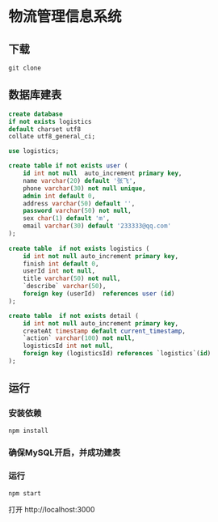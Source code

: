 # 物流管理信息系统

## 下载

```shell
git clone 
```

## 数据库建表

```sql
create database 
if not exists logistics
default charset utf8 
collate utf8_general_ci;

use logistics;

create table if not exists user (
	id int not null  auto_increment primary key,
	name varchar(20) default '张飞',
	phone varchar(30) not null unique,
	admin int default 0,
	address varchar(50) default '',
	password varchar(50) not null,
	sex char(1) default 'm',
	email varchar(30) default '233333@qq.com'
);
	
create table  if not exists logistics (
	id int not null auto_increment primary key,
	finish int default 0,
	userId int not null,
	title varchar(50) not null,
	`describe` varchar(50),
	foreign key (userId)  references user (id)
);

create table  if not exists detail (
	id int not null auto_increment primary key,
	createAt timestamp default current_timestamp,
	`action` varchar(100) not null,
	logisticsId int not null,
	foreign key (logisticsId) references `logistics`(id)
);
```



## 运行

### 安装依赖

    npm install
    
### 确保MySQL开启，并成功建表

### 运行
    npm start

打开 http://localhost:3000


